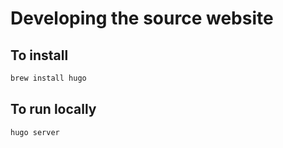 # Developing the source website

## To install

```bash
brew install hugo
```

## To run locally

```bash
hugo server
```
